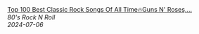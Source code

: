 <!--2024-07-06 01:59:23-->
<div class="yb">
  <a class="nodecor" href="/index.html?rok/top_100_best_classic_rock_songs_of_all_timeguns_n_roses_u2_acdc_metallica_bon_jovi_aerosmith">
    <img class="preview" data-videoid="YAoPgUk5h2A" src="https://i2.ytimg.com/vi/YAoPgUk5h2A/hqdefault.jpg" align="middle" alt="">
  </a>
  <div class="inlbl text">
    <a class="nodecor" href="/index.html?rok/top_100_best_classic_rock_songs_of_all_timeguns_n_roses_u2_acdc_metallica_bon_jovi_aerosmith">Top 100 Best Classic Rock Songs Of All Time🔥Guns N' Roses,...</a><br>
    <i class="smaller2">80's Rock N Roll</i><br>
    <i class="smaller3">2024-07-06</i>
  </div>
</div>
